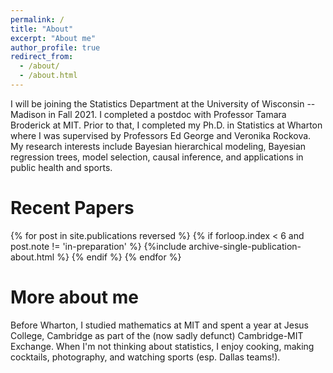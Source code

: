 ```yaml
---
permalink: /
title: "About"
excerpt: "About me"
author_profile: true
redirect_from: 
  - /about/
  - /about.html
---
```


I will be joining the Statistics Department at the University of Wisconsin -- Madison in Fall 2021.
I completed a postdoc with Professor Tamara Broderick at MIT.
Prior to that, I completed my Ph.D. in Statistics at Wharton where I was supervised by Professors Ed George and Veronika Rockova.
My research interests include Bayesian hierarchical modeling, Bayesian regression trees, model selection, causal inference, and applications in public health and sports.

Recent Papers
======

{% for post in site.publications reversed %}
  {% if forloop.index < 6 and post.note != 'in-preparation' %}
    {%include archive-single-publication-about.html %}
  {% endif %}
{% endfor %}


More about me
======

Before Wharton, I studied mathematics at MIT and spent a year at Jesus College, Cambridge as part of the (now sadly defunct) Cambridge-MIT Exchange.
When I'm not thinking about statistics, I enjoy cooking, making cocktails, photography, and watching sports (esp. Dallas teams!).
